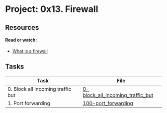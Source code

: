 # Project: 0x13. Firewall

## Resources

#### Read or watch:

* [What is a firewall](https://intranet.alxswe.com/rltoken/vjB4LyHRdtEImzZcuD89ZQ)
## Tasks

| Task | File |
| ---- | ---- |
| 0. Block all incoming traffic but | [0-block_all_incoming_traffic_but](./0-block_all_incoming_traffic_but) |
| 1. Port forwarding | [100-port_forwarding](./100-port_forwarding) |
